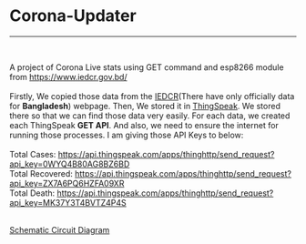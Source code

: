 # Corona-Updater
<hr>
<br / >

A project of Corona Live stats using GET command and esp8266 module from https://www.iedcr.gov.bd/
<br />
<br />
Firstly, We copied those data from the <a href="https://www.iedcr.gov.bd/">IEDCR</a>(There have only officially data for <b>Bangladesh</b>) webpage. Then, We stored it in <a href="https://thingspeak.com">ThingSpeak</a>. We stored there so that we can find those data very easily. For each data, we created each ThingSpeak <b>GET API</b>. And also, we need to ensure the internet for running those processes. I am giving those API Keys to below:
<br />
<br />
Total Cases: https://api.thingspeak.com/apps/thinghttp/send_request?api_key=0WYQ4B80AG8BZ6BD
<br />
Total Recovered: https://api.thingspeak.com/apps/thinghttp/send_request?api_key=ZX7A6PQ6HZFA09XR
<br />
Total Death: https://api.thingspeak.com/apps/thinghttp/send_request?api_key=MK37Y3T4BVTZ4P4S

<br />
<a href="https://easyeda.com/prosenjit.pollob/nodemcu-with-lcd">Schematic Circuit Diagram</a>

